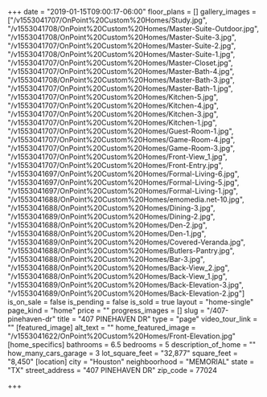 +++
date = "2019-01-15T09:00:17-06:00"
floor_plans = []
gallery_images = ["/v1553041707/OnPoint%20Custom%20Homes/Study.jpg", "/v1553041708/OnPoint%20Custom%20Homes/Master-Suite-Outdoor.jpg", "/v1553041708/OnPoint%20Custom%20Homes/Master-Suite-3.jpg", "/v1553041707/OnPoint%20Custom%20Homes/Master-Suite-2.jpg", "/v1553041708/OnPoint%20Custom%20Homes/Master-Suite-1.jpg", "/v1553041707/OnPoint%20Custom%20Homes/Master-Closet.jpg", "/v1553041707/OnPoint%20Custom%20Homes/Master-Bath-4.jpg", "/v1553041708/OnPoint%20Custom%20Homes/Master-Bath-3.jpg", "/v1553041707/OnPoint%20Custom%20Homes/Master-Bath-1.jpg", "/v1553041707/OnPoint%20Custom%20Homes/Kitchen-5.jpg", "/v1553041707/OnPoint%20Custom%20Homes/Kitchen-4.jpg", "/v1553041707/OnPoint%20Custom%20Homes/Kitchen-3.jpg", "/v1553041707/OnPoint%20Custom%20Homes/Kitchen-1.jpg", "/v1553041707/OnPoint%20Custom%20Homes/Guest-Room-1.jpg", "/v1553041707/OnPoint%20Custom%20Homes/Game-Room-4.jpg", "/v1553041707/OnPoint%20Custom%20Homes/Game-Room-3.jpg", "/v1553041707/OnPoint%20Custom%20Homes/Front-View_1.jpg", "/v1553041707/OnPoint%20Custom%20Homes/Front-Entry.jpg", "/v1553041697/OnPoint%20Custom%20Homes/Formal-Living-6.jpg", "/v1553041697/OnPoint%20Custom%20Homes/Formal-Living-5.jpg", "/v1553041697/OnPoint%20Custom%20Homes/Formal-Living-1.jpg", "/v1553041688/OnPoint%20Custom%20Homes/emomedia.net-10.jpg", "/v1553041688/OnPoint%20Custom%20Homes/Dining-3.jpg", "/v1553041689/OnPoint%20Custom%20Homes/Dining-2.jpg", "/v1553041688/OnPoint%20Custom%20Homes/Den-2.jpg", "/v1553041688/OnPoint%20Custom%20Homes/Den-1.jpg", "/v1553041689/OnPoint%20Custom%20Homes/Covered-Veranda.jpg", "/v1553041688/OnPoint%20Custom%20Homes/Butlers-Pantry.jpg", "/v1553041688/OnPoint%20Custom%20Homes/Bar-3.jpg", "/v1553041688/OnPoint%20Custom%20Homes/Back-View_2.jpg", "/v1553041688/OnPoint%20Custom%20Homes/Back-View_1.jpg", "/v1553041689/OnPoint%20Custom%20Homes/Back-Elevation-3.jpg", "/v1553041689/OnPoint%20Custom%20Homes/Back-Elevation-2.jpg"]
is_on_sale = false
is_pending = false
is_sold = true
layout = "home-single"
page_kind = "home"
price = ""
progress_images = []
slug = "/407-pinehaven-dr"
title = "407 PINEHAVEN DR"
type = "page"
video_tour_link = ""
[featured_image]
alt_text = ""
home_featured_image = "/v1553041622/OnPoint%20Custom%20Homes/Front-Elevation.jpg"
[home_specifics]
bathrooms = 6.5
bedrooms = 5
description_of_home = ""
how_many_cars_garage = 3
lot_square_feet = "32,877"
square_feet = "8,450"
[location]
city = "Houston"
neighboorhood = "MEMORIAL"
state = "TX"
street_address = "407 PINEHAVEN DR"
zip_code = 77024

+++
